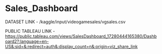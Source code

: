 # Sales_Dashboard

DATASET LINK - /kaggle/input/videogamesales/vgsales.csv

PUBLIC TABLEAU LINK - https://public.tableau.com/views/SalesDashboard_17280444165380/Dashboard2?:language=en-US&:sid=&:redirect=auth&:display_count=n&:origin=viz_share_link
